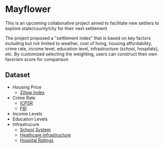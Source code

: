 # Mayflower
This is an upcoming collaborative project aimed to facilitate new settlers to explore state/county/city for their next settlement

The project proposed a "settlement index" that is based on key factors including but not limited to weather, cost of living, housing affordability, crime rate, income level, education level, infrastructure (school, hospitals), etc. By customized selecting the weighting, users can construct their own favorism score for comparison

## Dataset
- Housing Price
    - [Zillow Index](https://www.zillow.com/research/data/)
- Crime Rate
    - [ICPSR](https://www.kaggle.com/datasets/mikejohnsonjr/united-states-crime-rates-by-county)
    - [FBI](https://crime-data-explorer.app.cloud.gov/pages/docApi)
- Income Levels
- Education Levels
- Infrastrucure
    - [School System](https://www.kaggle.com/datasets/carlosaguayo/usa-public-schools)
    - [Heathcare Infrastructure](https://www.kaggle.com/datasets/carlosaguayo/usa-hospitals)
    - [Hospital Ratings](https://www.kaggle.com/datasets/center-for-medicare-and-medicaid/hospital-ratings)